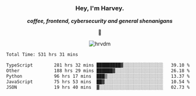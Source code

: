 <div align="center">
    <h3> Hey, I'm Harvey.</h3>
    <p><i><b>coffee, frontend, cybersecurity and general shenanigans</b></i></p>
    <p>👻</p>
</div>

<p align="center">  <img src="https://komarev.com/ghpvc/?username=hrvdm&label=Views&color=252733&style=for-the-badge" alt="hrvdm" /> </p>

<!--START_SECTION:waka-->

```txt
Total Time: 531 hrs 31 mins

TypeScript        281 hrs 32 mins █████████▓░░░░░░░░░░░░░░░   39.10 %
Other             188 hrs 29 mins ██████▓░░░░░░░░░░░░░░░░░░   26.18 %
Python            96 hrs 17 mins  ███▒░░░░░░░░░░░░░░░░░░░░░   13.37 %
JavaScript        75 hrs 53 mins  ██▓░░░░░░░░░░░░░░░░░░░░░░   10.54 %
JSON              19 hrs 40 mins  ▓░░░░░░░░░░░░░░░░░░░░░░░░   02.73 %
```

<!--END_SECTION:waka-->
